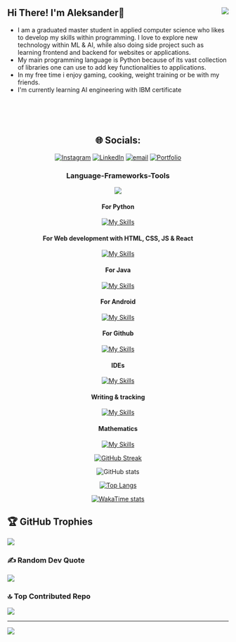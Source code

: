 ## Hi There! I'm Aleksander👋  <img align="right" src="https://visitor-badge.laobi.icu/badge?page_id=AleksanderVEriksen.AleksanderVEriksen" />

<!--
**AleksanderVEriksen/AleksanderVEriksen** is a ✨ _special_ ✨ repository because its `README.md` (this file) appears on your GitHub profile.

Here are some ideas to get you started:

- 🔭 I’m currently working on ...
- 🌱 I’m currently learning ...
- 👯 I’m looking to collaborate on ...
- 🤔 I’m looking for help with ...
- 💬 Ask me about ...
- 📫 How to reach me: ...
- 😄 Pronouns: ...
- ⚡ Fun fact: ...
-->
<div align="center">
   
<ul align="left">
 
   <li> I am a graduated master student in applied computer science who likes to develop my skills within programming. I love to explore new technology within ML & AI, while also doing side project such as learning frontend and backend for websites or applications. 
      <li>My main programming language is Python because of its vast collection of libraries one can use to add key functionalities to applications.</li> 
   <li>In my free time i enjoy gaming, cooking, weight training or be with my friends.</li>
   <li> I'm currently learning AI engineering with IBM certificate</li>
</ul>
<br>
<br>
<br>

## 🌐 Socials:
[![Instagram](https://img.shields.io/badge/Instagram-%23E4405F.svg?logo=Instagram&logoColor=white)](https://instagram.com/alekveriksen) [![LinkedIn](https://img.shields.io/badge/LinkedIn-%230077B5.svg?logo=linkedin&logoColor=white)](https://linkedin.com/in/aleksander-eriksen-788928255) [![email](https://img.shields.io/badge/Email-D14836?logo=gmail&logoColor=white)](mailto:eriksen1998@live.no) 
[![Portfolio](https://img.shields.io/badge/PORTFOLIO-orange?logo=pinboard)](https://aleksanderveriksen.no)

<h3 align="center"> Language-Frameworks-Tools </h3>
<p align="center">
  <a href="https://skillicons.dev">
    <img src="https://skillicons.dev/icons?i=c,bash,azure,java,react,html,css,js,python,mysql" />
  </a>
</p>

#### For Python

[![My Skills](https://skillicons.dev/icons?i=opencv,tensorflow,sklearn)](https://skillicons.dev)

#### For Web development with HTML, CSS, JS & React

[![My Skills](https://skillicons.dev/icons?i=npm,nodejs,vite,sass)](https://skillicons.dev)

#### For Java

[![My Skills](https://skillicons.dev/icons?i=vue,maven,gradle)](https://skillicons.dev)

#### For Android

[![My Skills](https://skillicons.dev/icons?i=androidstudio,firebase)](https://skillicons.dev)

#### For Github

[![My Skills](https://skillicons.dev/icons?i=git,github,githubactions)](https://skillicons.dev)

#### IDEs

[![My Skills](https://skillicons.dev/icons?i=vscode,androidstudio,idea,eclipse,atom,pycharm,anaconda)](https://skillicons.dev)

#### Writing & tracking

[![My Skills](https://skillicons.dev/icons?i=latex,md,notion)](https://skillicons.dev)

#### Mathematics

[![My Skills](https://skillicons.dev/icons?i=matlab)](https://skillicons.dev)

[![GitHub Streak](https://github-readme-streak-stats-nine-sooty.vercel.app?user=AleksanderVEriksen&theme=github-dark&fire=EBA61)](https://git.io/streak-stats)

![GitHub stats](https://github-readme-stats.vercel.app/api?username=AleksanderVEriksen&show_icons=true&theme=github_dark)

[![Top Langs](https://github-readme-stats.vercel.app/api/top-langs/?username=AleksanderVEriksen&layout=compact&hide=jupyter%20notebook&theme=github_dark)](https://github.com/AleksanderVEriksen/github-readme-stats)

[![WakaTime stats](https://github-readme-stats.vercel.app/api/wakatime?username=AleksanderVE&layout=compact&theme=github_dark)](https://github.com/anuraghazra/github-readme-stats)

</div>

## 🏆 GitHub Trophies
![](https://github-profile-trophy.vercel.app/?username=AleksanderVEriksen&theme=radical&no-frame=false&no-bg=true&margin-w=4)

### ✍️ Random Dev Quote
![](https://quotes-github-readme.vercel.app/api?type=vetical&theme=radical)

### 🔝 Top Contributed Repo
![](https://github-contributor-stats.vercel.app/api?username=AleksanderVEriksen&limit=5&theme=dark&combine_all_yearly_contributions=true)

---
[![](https://visitcount.itsvg.in/api?id=AleksanderVEriksen&icon=0&color=0)](https://visitcount.itsvg.in)

<!-- Proudly created with GPRM ( https://gprm.itsvg.in ) -->
